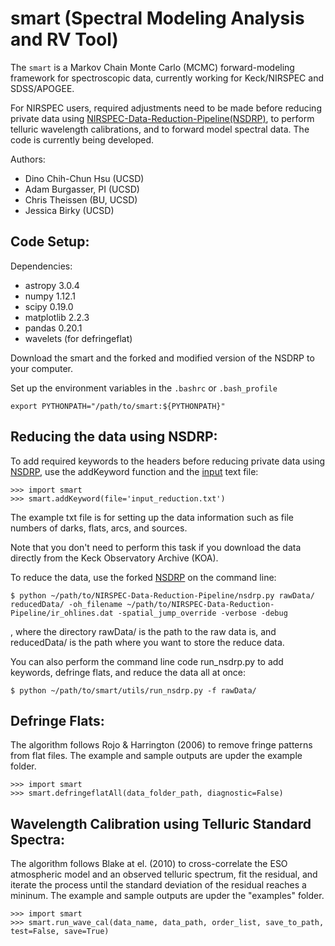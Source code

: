 # smart (Spectral Modeling Analysis and RV Tool)
The `smart` is a Markov Chain Monte Carlo (MCMC) forward-modeling framework for spectroscopic data, currently working for Keck/NIRSPEC and SDSS/APOGEE.

For NIRSPEC users, required adjustments need to be made before reducing private data using [NIRSPEC-Data-Reduction-Pipeline(NSDRP)](https://github.com/Keck-DataReductionPipelines/NIRSPEC-Data-Reduction-Pipeline), to perform telluric wavelength calibrations, and to forward model spectral data. The code is currently being developed.

Authors:
* Dino Chih-Chun Hsu (UCSD)
* Adam Burgasser, PI (UCSD)
* Chris Theissen (BU, UCSD)
* Jessica Birky (UCSD)

## Code Setup:
Dependencies:
* astropy 3.0.4
* numpy 1.12.1
* scipy 0.19.0
* matplotlib 2.2.3
* pandas 0.20.1
* wavelets (for defringeflat)

Download the smart and the forked and modified version of the NSDRP to your computer.

Set up the environment variables in the `.bashrc` or `.bash_profile`

```
export PYTHONPATH="/path/to/smart:${PYTHONPATH}"
```

## Reducing the data using NSDRP:
To add required keywords to the headers before reducing private data using [NSDRP](https://github.com/Keck-DataReductionPipelines/NIRSPEC-Data-Reduction-Pipeline), use the addKeyword function and the [input](https://github.com/chihchunhsu/smart/blob/master/input_reduction.txt) text file:
```
>>> import smart
>>> smart.addKeyword(file='input_reduction.txt')
```
The example txt file is for setting up the data information such as file numbers of darks, flats, arcs, and sources. 

Note that you don't need to perform this task if you download the data directly from the Keck Observatory Archive (KOA).

To reduce the data, use the forked [NSDRP](https://github.com/chihchunhsu/NIRSPEC-Data-Reduction-Pipeline) on the command line:

```
$ python ~/path/to/NIRSPEC-Data-Reduction-Pipeline/nsdrp.py rawData/ reducedData/ -oh_filename ~/path/to/NIRSPEC-Data-Reduction-Pipeline/ir_ohlines.dat -spatial_jump_override -verbose -debug
```

, where the directory rawData/ is the path to the raw data is, and reducedData/ is the path where you want to store the reduce data.

You can also perform the command line code run_nsdrp.py to add keywords, defringe flats, and reduce the data all at once:

```
$ python ~/path/to/smart/utils/run_nsdrp.py -f rawData/
```

<!---*## Dark Subtraction:
You can also optionally subtract the dark frames using subtractDark.py before running the NSDRP. This may be put into the NSDRP in the future.---> 

## Defringe Flats:
The algorithm follows Rojo & Harrington (2006) to remove fringe patterns from flat files. The example and sample outputs are upder the example folder.

```
>>> import smart
>>> smart.defringeflatAll(data_folder_path, diagnostic=False)
```

## Wavelength Calibration using Telluric Standard Spectra:
The algorithm follows Blake at el. (2010) to cross-correlate the ESO atmospheric model and an observed telluric spectrum, fit the residual, and iterate the process until the standard deviation of the residual reaches a mininum. The example and sample outputs are upder the "examples" folder.

```
>>> import smart
>>> smart.run_wave_cal(data_name, data_path, order_list, save_to_path, test=False, save=True)
```

<!---*## Forward Modeling Science Spectra:---> 
